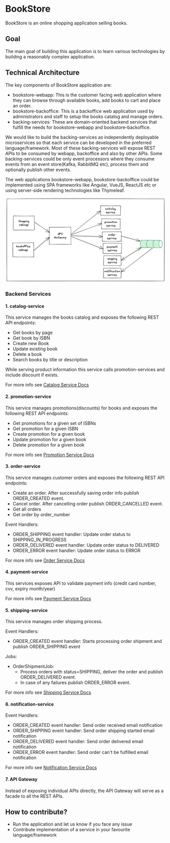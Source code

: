 # BookStore
BookStore is an online shopping application selling books.

## Goal
The main goal of building this application is to learn various technologies by building a reasonably complex application.

## Technical Architecture
The key components of BookStore application are:
* bookstore-webapp: This is the customer facing web application where they can browse through available books, add books to cart and place an order.
* bookstore-backoffice: This is a backoffice web application used by administrators and staff to setup the books catalog and manage orders.
* backing-services: These are domain-oriented backend services that fulfill the needs for bookstore-webapp and bookstore-backoffice.

We would like to build the backing-services as independently deployable microservices so that each service can be developed in the preferred language/framework.
Most of these backing-services will expose REST APIs to be consumed by webapp, backoffice and also by other APIs. 
Some backing-services could be only event processors where they consume events from an event store(Kafka, RabbitMQ etc), process them and optionally publish other events.

The web applications bookstore-webapp, bookstore-backoffice could be implemented using SPA frameworks like Angular, VueJS, ReactJS etc 
or using server-side rendering technologies like Thymeleaf.

![SivaLabs BookStore](images/sivalabs-bookstore.png "SivaLabs BookStore")

### Backend Services

#### 1. catalog-service
This service manages the books catalog and exposes the following REST API endpoints:
* Get books by page
* Get book by ISBN
* Create new Book
* Update existing book
* Delete a book
* Search books by title or description

While serving product information this service calls promotion-services and include discount if exists.

For more info see [Catalog Service Docs](catalog-service.md)

#### 2. promotion-service
This service manages promotions(discounts) for books and exposes the following REST API endpoints:
* Get promotions for a given set of ISBNs
* Get promotion for a given ISBN
* Create promotion for a given book
* Update promotion for a given book
* Delete promotion for a given book

For more info see [Promotion Service Docs](promotion-service.md)

#### 3. order-service
This service manages customer orders and exposes the following REST API endpoints:
* Create an order. After successfully saving order info publish ORDER_CREATED event.
* Cancel order. After cancelling order publish ORDER_CANCELLED event.
* Get all orders
* Get order by order_number

Event Handlers:
* ORDER_SHIPPING event handler: Update order status to SHIPPING_IN_PROGRESS
* ORDER_DELIVERED event handler: Update order status to DELIVERED
* ORDER_ERROR event handler: Update order status to ERROR

For more info see [Order Service Docs](order-service.md)

#### 4. payment-service
This services exposes API to validate payment info (credit card number, cvv, expiry month/year)

For more info see [Payment Service Docs](payment-service.md)

#### 5. shipping-service
This service manages order shipping process.

Event Handlers:
* ORDER_CREATED event handler: Starts processing order shipment and publish ORDER_SHIPPING event

Jobs:
* OrderShipmentJob:
  * Process orders with status=SHIPPING, deliver the order and publish ORDER_DELIVERED event. 
  * In case of any failures publish ORDER_ERROR event.

For more info see [Shipping Service Docs](shipping-service.md)

#### 6. notification-service
Event Handlers:
* ORDER_CREATED event handler: Send order received email notification
* ORDER_SHIPPING event handler: Send order shipping started email notification
* ORDER_DELIVERED event handler: Send order delivered email notification
* ORDER_ERROR event handler: Send order can't be fulfilled email notification

For more info see [Notification Service Docs](notification-service.md)

#### 7. API Gateway
Instead of exposing individual APIs directly, the API Gateway will serve as a facade to all the REST APIs.

## How to contribute?
* Run the application and let us know if you face any issue
* Contribute implementation of a service in your favourite language/framework